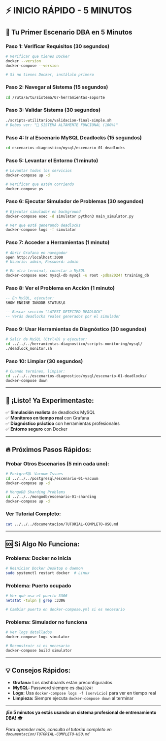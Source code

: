# ⚡ INICIO RÁPIDO - 5 MINUTOS

## 🚀 Tu Primer Escenario DBA en 5 Minutos

### Paso 1: Verificar Requisitos (30 segundos)
```bash
# Verificar que tienes Docker
docker --version
docker-compose --version

# Si no tienes Docker, instálalo primero
```

### Paso 2: Navegar al Sistema (15 segundos)
```bash
cd /ruta/a/tu/sistema/07-herramientas-soporte
```

### Paso 3: Validar Sistema (30 segundos)
```bash
./scripts-utilitarios/validacion-final-simple.sh
# Debes ver: "🎉 SISTEMA ALTAMENTE FUNCIONAL (100%)"
```

### Paso 4: Ir al Escenario MySQL Deadlocks (15 segundos)
```bash
cd escenarios-diagnostico/mysql/escenario-01-deadlocks
```

### Paso 5: Levantar el Entorno (1 minuto)
```bash
# Levantar todos los servicios
docker-compose up -d

# Verificar que estén corriendo
docker-compose ps
```

### Paso 6: Ejecutar Simulador de Problemas (30 segundos)
```bash
# Ejecutar simulador en background
docker-compose exec -d simulator python3 main_simulator.py

# Ver que está generando deadlocks
docker-compose logs -f simulator
```

### Paso 7: Acceder a Herramientas (1 minuto)
```bash
# Abrir Grafana en navegador
open http://localhost:3000
# Usuario: admin, Password: admin

# En otra terminal, conectar a MySQL
docker-compose exec mysql-db mysql -u root -pdba2024! training_db
```

### Paso 8: Ver el Problema en Acción (1 minuto)
```sql
-- En MySQL, ejecutar:
SHOW ENGINE INNODB STATUS\G

-- Buscar sección "LATEST DETECTED DEADLOCK"
-- Verás deadlocks reales generados por el simulador
```

### Paso 9: Usar Herramientas de Diagnóstico (30 segundos)
```bash
# Salir de MySQL (Ctrl+D) y ejecutar:
cd ../../../herramientas-diagnostico/scripts-monitoring/mysql/
./deadlock_monitor.sh
```

### Paso 10: Limpiar (30 segundos)
```bash
# Cuando termines, limpiar:
cd ../../../escenarios-diagnostico/mysql/escenario-01-deadlocks/
docker-compose down
```

---

## 🎯 ¡Listo! Ya Experimentaste:

✅ **Simulación realista** de deadlocks MySQL  
✅ **Monitoreo en tiempo real** con Grafana  
✅ **Diagnóstico práctico** con herramientas profesionales  
✅ **Entorno seguro** con Docker  

---

## 🔥 Próximos Pasos Rápidos:

### Probar Otros Escenarios (5 min cada uno):
```bash
# PostgreSQL Vacuum Issues
cd ../../../postgresql/escenario-01-vacuum
docker-compose up -d

# MongoDB Sharding Problems  
cd ../../../mongodb/escenario-01-sharding
docker-compose up -d
```

### Ver Tutorial Completo:
```bash
cat ../../../documentacion/TUTORIAL-COMPLETO-USO.md
```

---

## 🆘 Si Algo No Funciona:

### Problema: Docker no inicia
```bash
# Reiniciar Docker Desktop o daemon
sudo systemctl restart docker  # Linux
```

### Problema: Puerto ocupado
```bash
# Ver qué usa el puerto 3306
netstat -tulpn | grep :3306

# Cambiar puerto en docker-compose.yml si es necesario
```

### Problema: Simulador no funciona
```bash
# Ver logs detallados
docker-compose logs simulator

# Reconstruir si es necesario
docker-compose build simulator
```

---

## 💡 Consejos Rápidos:

- **Grafana:** Los dashboards están preconfigurados
- **MySQL:** Password siempre es `dba2024!`
- **Logs:** Usa `docker-compose logs -f [servicio]` para ver en tiempo real
- **Limpieza:** Siempre ejecuta `docker-compose down` al terminar

---

**¡En 5 minutos ya estás usando un sistema profesional de entrenamiento DBA!** 🎓

*Para aprender más, consulta el tutorial completo en `documentacion/TUTORIAL-COMPLETO-USO.md`*
